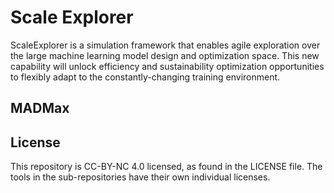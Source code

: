 # Scale Explorer

ScaleExplorer is a simulation framework that enables agile exploration over the large machine learning model design and optimization space. This new capability will unlock efficiency and sustainability optimization opportunities to flexibly adapt to the constantly-changing training environment.

## MADMax

## License
This repository is CC-BY-NC 4.0 licensed, as found in the LICENSE file. The tools in the sub-repositories have their own individual licenses.
